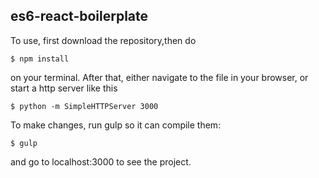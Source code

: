 ## es6-react-boilerplate

To use, first download the repository,then do 

```
$ npm install
```

on your terminal.
After that, either navigate to the file in your browser, or start a http server like this

```
$ python -m SimpleHTTPServer 3000
```

To make changes, run gulp so it can compile them:

```
$ gulp
```

and go to localhost:3000 to see the project.
